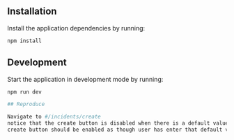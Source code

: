 ## Installation

Install the application dependencies by running:

```sh
npm install
```

## Development

Start the application in development mode by running:

```sh
npm run dev

## Reproduce

Navigate to #/incidents/create
notice that the create button is disabled when there is a default value
create button should be enabled as though user has enter that default value

